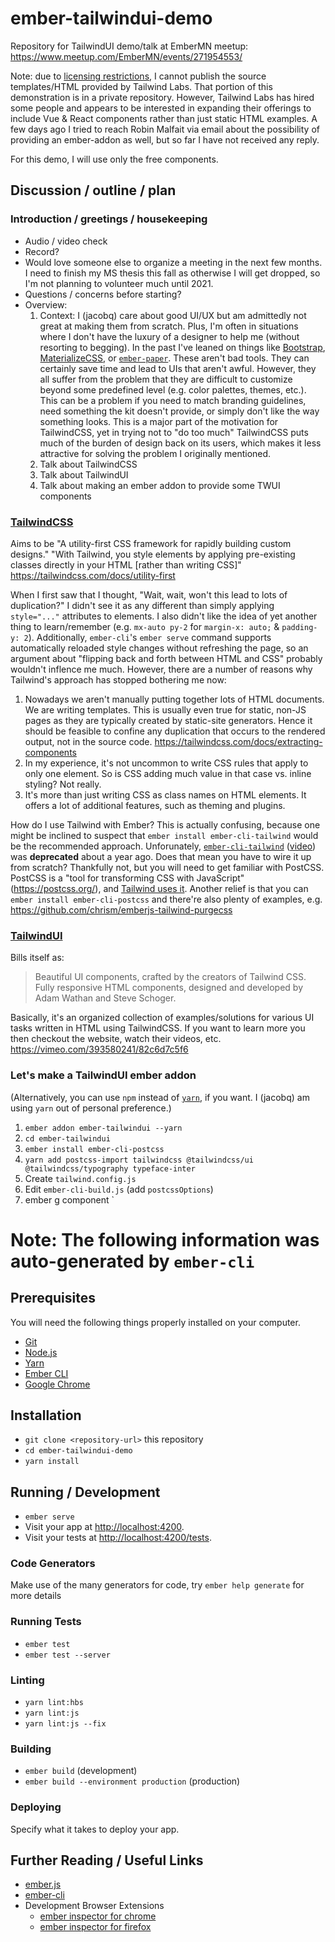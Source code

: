 # ember-tailwindui-demo

Repository for TailwindUI demo/talk at EmberMN meetup:
https://www.meetup.com/EmberMN/events/271954553/

Note: due to [licensing restrictions](https://www.notion.so/Tailwind-UI-License-644418bb34ad4fa29aac9b82e956a867),
I cannot publish the source templates/HTML provided by Tailwind Labs. 
That portion of this demonstration is in a private repository. 
However, Tailwind Labs has hired some people and appears to be interested
in expanding their offerings to include Vue & React components rather than just static HTML examples. 
A few days ago I tried to reach Robin Malfait via email about the possibility of providing an ember-addon as well, 
but so far I have not received any reply. 

For this demo, I will use only the free components.



## Discussion / outline / plan

### Introduction / greetings / housekeeping
* Audio / video check
* Record?
* Would love someone else to organize a meeting in the next few months. 
I need to finish my MS thesis this fall as otherwise I will get dropped, so I'm not planning to volunteer much until 2021.
* Questions / concerns before starting?
* Overview:
  1. Context: I (jacobq) care about good UI/UX but am admittedly not great at making them from scratch.
     Plus, I'm often in situations where I don't have the luxury of a designer to help me (without resorting to begging).
     In the past I've leaned on things like
     [Bootstrap](https://getbootstrap.com/), 
     [MaterializeCSS](https://materializecss.com/), or
     [`ember-paper`](https://miguelcobain.github.io/ember-paper/#/).
     These aren't bad tools. They can certainly save time and lead to UIs that aren't awful.
     However, they all suffer from the problem that they are difficult to customize beyond some predefined level
     (e.g. color palettes, themes, etc.).
     This can be a problem if you need to match branding guidelines, need something the kit doesn't provide, or simply don't like the way something looks.
     This is a major part of the motivation for TailwindCSS, yet in trying not to "do too much" TailwindCSS puts much of the burden of design
     back on its users, which makes it less attractive for solving the problem I originally mentioned. 
  2. Talk about TailwindCSS
  3. Talk about TailwindUI
  4. Talk about making an ember addon to provide some TWUI components

### [TailwindCSS](https://tailwindcss.com/)      
Aims to be "A utility-first CSS framework for rapidly building custom designs."
"With Tailwind, you style elements by applying pre-existing classes directly in your HTML [rather than writing CSS]"
https://tailwindcss.com/docs/utility-first

When I first saw that I thought, "Wait, wait, won't this lead to lots of duplication?"
I didn't see it as any different than simply applying `style="..."` attributes to elements.
I also didn't like the idea of yet another thing to learn/remember (e.g. `mx-auto py-2` for `margin-x: auto;` & `padding-y: 2`).
Additionally, `ember-cli`'s `ember serve` command supports automatically reloaded style changes without refreshing the page,
so an argument about "flipping back and forth between HTML and CSS" probably wouldn't inflence me much.
However, there are a number of reasons why Tailwind's approach has stopped bothering me now:
1. Nowadays we aren't manually putting together lots of HTML documents. We are writing templates.
   This is usually even true for static, non-JS pages as they are typically created by static-site generators. 
   Hence it should be feasible to confine any duplication that occurs to the rendered output, not in the source code.
   https://tailwindcss.com/docs/extracting-components  
2. In my experience, it's not uncommon to write CSS rules that apply to only one element. 
   So is CSS adding much value in that case vs. inline styling? Not really.
3. It's more than just writing CSS as class names on HTML elements.
   It offers a lot of additional features, such as theming and plugins. 

How do I use Tailwind with Ember?
This is actually confusing, because one might be inclined to suspect that `ember install ember-cli-tailwind` would be the recommended approach.
Unforunately, [`ember-cli-tailwind`](https://github.com/embermap/ember-cli-tailwind) ([video](https://embermap.com/video/using-postcss-and-tailwind)) was **deprecated** about a year ago. 
Does that mean you have to wire it up from scratch? Thankfully not, but you will need to get familiar with PostCSS.
PostCSS is a "tool for transforming CSS with JavaScript" (https://postcss.org/), and [Tailwind uses it](https://tailwindcss.com/#designed-to-be-customized).
Another relief is that you can `ember install ember-cli-postcss` and there're also plenty of examples, 
e.g. https://github.com/chrism/emberjs-tailwind-purgecss 


### [TailwindUI](https://tailwindui.com/)
Bills itself as:

> Beautiful UI components, crafted by the creators of Tailwind CSS.
> Fully responsive HTML components, designed and developed by Adam Wathan and Steve Schoger.

Basically, it's an organized collection of examples/solutions for various UI tasks written in HTML using TailwindCSS.
If you want to learn more you then checkout the website, watch their videos, etc.    
https://vimeo.com/393580241/82c6d7c5f6


### Let's make a TailwindUI ember addon

(Alternatively, you can use `npm` instead of [`yarn`](https://classic.yarnpkg.com/lang/en/), if you want.
I (jacobq) am using `yarn` out of personal preference.)

1. `ember addon ember-tailwindui --yarn`
2. `cd ember-tailwindui`
3. `ember install ember-cli-postcss`
4. `yarn add postcss-import tailwindcss @tailwindcss/ui @tailwindcss/typography typeface-inter`
5. Create `tailwind.config.js`
6. Edit `ember-cli-build.js` (add `postcssOptions`)
6. ember g component ` 










# **Note:** The following information was auto-generated by `ember-cli`

## Prerequisites

You will need the following things properly installed on your computer.

* [Git](https://git-scm.com/)
* [Node.js](https://nodejs.org/)
* [Yarn](https://yarnpkg.com/)
* [Ember CLI](https://ember-cli.com/)
* [Google Chrome](https://google.com/chrome/)

## Installation

* `git clone <repository-url>` this repository
* `cd ember-tailwindui-demo`
* `yarn install`

## Running / Development

* `ember serve`
* Visit your app at [http://localhost:4200](http://localhost:4200).
* Visit your tests at [http://localhost:4200/tests](http://localhost:4200/tests).

### Code Generators

Make use of the many generators for code, try `ember help generate` for more details

### Running Tests

* `ember test`
* `ember test --server`

### Linting

* `yarn lint:hbs`
* `yarn lint:js`
* `yarn lint:js --fix`

### Building

* `ember build` (development)
* `ember build --environment production` (production)

### Deploying

Specify what it takes to deploy your app.

## Further Reading / Useful Links

* [ember.js](https://emberjs.com/)
* [ember-cli](https://ember-cli.com/)
* Development Browser Extensions
  * [ember inspector for chrome](https://chrome.google.com/webstore/detail/ember-inspector/bmdblncegkenkacieihfhpjfppoconhi)
  * [ember inspector for firefox](https://addons.mozilla.org/en-US/firefox/addon/ember-inspector/)

